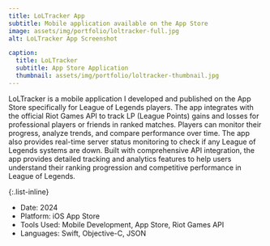 ```yaml
---
title: LoLTracker App
subtitle: Mobile application available on the App Store
image: assets/img/portfolio/loltracker-full.jpg
alt: LoLTracker App Screenshot

caption:
  title: LoLTracker
  subtitle: App Store Application
  thumbnail: assets/img/portfolio/loltracker-thumbnail.jpg
---
```

LoLTracker is a mobile application I developed and published on the App Store specifically for League of Legends players. The app integrates with the official Riot Games API to track LP (League Points) gains and losses for professional players or friends in ranked matches. Players can monitor their progress, analyze trends, and compare performance over time. The app also provides real-time server status monitoring to check if any League of Legends systems are down. Built with comprehensive API integration, the app provides detailed tracking and analytics features to help users understand their ranking progression and competitive performance in League of Legends.

{:.list-inline}
- Date: 2024
- Platform: iOS App Store
- Tools Used: Mobile Development, App Store, Riot Games API
- Languages: Swift, Objective-C, JSON
